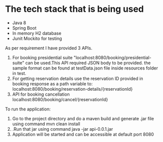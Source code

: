 # The tech stack that is being used
* Java 8
* Spring Boot
* In memory H2 database
* Junit Mockito for testing

As per requirement I have provided 3 APIs.

1. For booking presidential suite "localhost:8080/booking/presidential-suite" can be used.This API required JSON body to be provided.
   the sample format can be found at testData.json file inside resources folder in test.
2. For getting reservation details use the reservation ID provided in booking response as a path variable to:
   localhost:8080/booking/reservation-details/{reservationId}
3. API for booking cancellation localhost:8080/booking/cancel/{reservationId}

To run the application:

1. Go to the project directory and do a maven build and generate .jar file using command
   mvn clean install
3. .Run that jar using command
   java -jar api-0.0.1.jar
4. Application will be started and can be accessible at default port 8080




